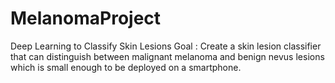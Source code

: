 # MelanomaProject
Deep Learning to Classify Skin Lesions
Goal : 
Create a skin lesion classifier that can distinguish between malignant melanoma and benign nevus lesions which is small enough to be deployed on a smartphone.
